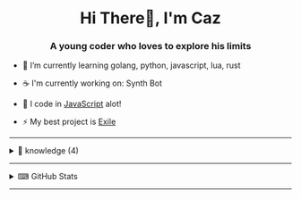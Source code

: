 <h1 align="center">Hi There👋, I'm Caz</h1>
<h3 align="center">A young coder who loves to explore his limits</h3>

- 🌱 I’m currently learning golang, python, javascript, lua, rust

- ☕ I'm currently working on:
    Synth Bot

- 📝 I code in [JavaScript](https://www.python.org/downloads/) alot!

- ⚡ My best project is [Exile](https://top.gg/bot/804398559046795264)

--- 

<details>
  <summary>🧠 knowledge (4)</summary>
  
<p align="left">

<img src="https://github.com/devicons/devicon/blob/master/icons/javascript/javascript-plain.svg" alt="javascript" width="40" height="40"/>
<img src="https://github.com/devicons/devicon/blob/master/icons/nodejs/nodejs-original.svg" alt="nodejs" width="40" height="40"/>
<img src="https://github.com/devicons/devicon/blob/master/icons/html5/html5-original.svg" alt="html" width="40" height="40"/>
<img src="https://github.com/devicons/devicon/blob/master/icons/css3/css3-original.svg" alt="css" width="40" height="40"/>
<img src="https://github.com/devicons/devicon/blob/master/icons/python/python-original.svg" alt="python" width="40" height="40"/>
</p>

</details>

---

<details>
  <summary>⌨ GitHub Stats</summary>

  <img align="center" src="https://github-readme-stats.vercel.app/api/top-langs/?username=Caz-Developer&layout=compact" alt="beast"/>
  <img align="center" src="https://github-readme-stats.vercel.app/api?username=Caz-Developer&show_icons=true" alt="beast"/>

</details>

---
